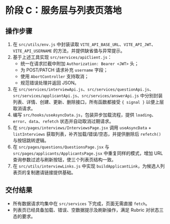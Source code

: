 # 阶段 C：服务层与列表页落地

## 操作步骤
1. 在 `src/utils/env.js` 中封装读取 `VITE_API_BASE_URL`、`VITE_API_JWT`、`VITE_API_USERNAME` 的方法，并提供缺省值与异常提示。
2. 基于上述工具实现 `src/services/apiClient.js`：
   - 统一在请求拦截中附加 `Authorization: Bearer <JWT>` 头；
   - 为 POST/PATCH 请求补充 `username` 字段；
   - 使用 `AbortController` 支持取消；
   - 规范错误处理并返回 JSON。
3. 在 `src/services/interviewApi.js`、`src/services/questionApi.js`、`src/services/applicantApi.js`、`src/services/answerApi.js` 中分别封装列表、详情、创建、更新、删除接口，所有函数都接受 `{ signal }` 以便上层取消请求。
4. 编写 `src/hooks/useAsyncData.js`，包装异步加载流程，提供 `loading`、`error`、`data`、`refetch` 状态并自动取消过期请求。
5. 在 `src/pages/interviews/InterviewsPage.jsx` 调用 `useAsyncData` + `listInterviews` 获取列表，补齐加载/错误/空态，并提供删除后 `refetch()` 与按钮跳转逻辑。
6. 在 `src/pages/questions/QuestionsPage.jsx` 与 `src/pages/applicants/ApplicantsPage.jsx` 中重复同样的模式，增加 URL 查询参数过滤与刷新按钮，使三个列表页结构一致。
7. 在 `src/utils/interviewLinks.js` 中实现 `buildApplicantLink`，为候选人列表页的复制邀请链接提供基础。

## 交付结果
- 所有数据请求均集中在 `src/services` 下完成，页面无需直接 `fetch`。
- 列表页已经具备加载、错误、空数据提示及刷新操作，满足 Rubric 对状态三态的要求。
